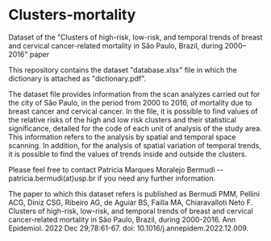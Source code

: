 # Clusters-mortality
Dataset of the "Clusters of high-risk, low-risk, and temporal trends of breast and cervical cancer-related mortality in São Paulo, Brazil, during 2000–2016" paper

This repository contains the dataset "database.xlsx" file in which the dictionary is attached as "dictionary.pdf". 

The dataset file provides information from the scan analyzes carried out for the city of São Paulo, in the period from 2000 to 2016, of mortality due to breast cancer and cervical cancer. In the file, it is possible to find values of the relative risks of the high and low risk clusters and their statistical significance, detailed for the code of each unit of analysis of the study area. This information refers to the analysis by spatial and temporal space scanning. In addition, for the analysis of spatial variation of temporal trends, it is possible to find the values of trends inside and outside the clusters. 

Please feel free to contact Patricia Marques Moralejo Bermudi -- patricia.bermudi(at)usp.br if you need any further information.

The paper to which this dataset refers is published as Bermudi PMM, Pellini ACG, Diniz CSG, Ribeiro AG, de Aguiar BS, Failla MA, Chiaravalloti Neto F. Clusters of high-risk, low-risk, and temporal trends of breast and cervical cancer-related mortality in São Paulo, Brazil, during 2000-2016. Ann Epidemiol. 2022 Dec 29;78:61-67. doi: 10.1016/j.annepidem.2022.12.009.
